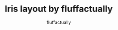 ---
OS: []
author: fluffactually
firmware: QMK
hasHomeRowMods: False
hasLetterOnThumb: False
keymapImage: https://i.imgur.com/vmJSa9n.png
keyCount: 56
keyboard: Iris
baseLayouts: ["QWERTY"]
languages: ['English']
layerCount: 4
title: "Iris layout by fluffactually"
isSplit: True
stagger: columnar
summary: 
keymapUrl: https://github.com/fluffactually/qmk_firmware/tree/master/keyboards/keebio/iris/keymaps/fluffactually
writeup: https://github.com/fluffactually/qmk_firmware/tree/master/keyboards/keebio/iris/keymaps/fluffactually/readme.md
---